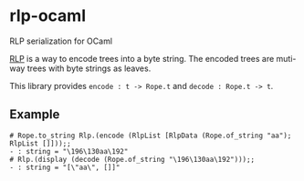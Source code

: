 # rlp-ocaml
RLP serialization for OCaml

[RLP](https://github.com/ethereum/wiki/wiki/RLP) is a way to encode trees into a byte string.  The encoded trees are muti-way trees with byte strings as leaves.

This library provides `encode : t -> Rope.t` and `decode : Rope.t -> t`.

## Example

```
# Rope.to_string Rlp.(encode (RlpList [RlpData (Rope.of_string "aa"); RlpList []]));;
- : string = "\196\130aa\192"
# Rlp.(display (decode (Rope.of_string "\196\130aa\192")));;
- : string = "[\"aa\", []]"
```

